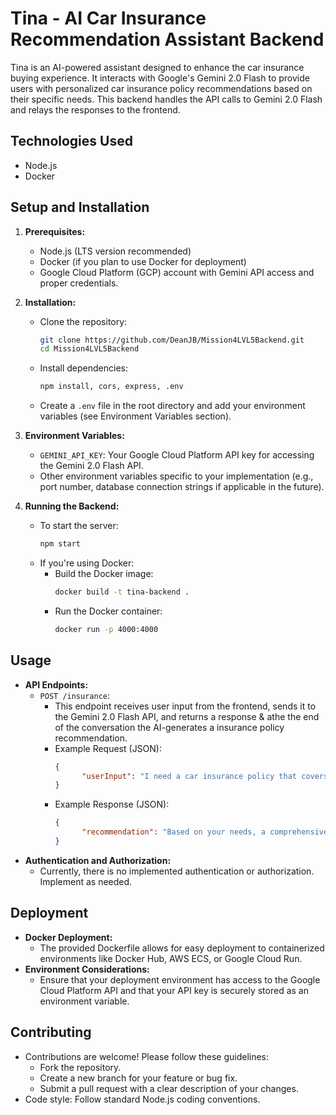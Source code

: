 # Tina - AI Car Insurance Recommendation Assistant Backend

Tina is an AI-powered assistant designed to enhance the car insurance buying experience. It interacts with Google's Gemini 2.0 Flash to provide users with personalized car insurance policy recommendations based on their specific needs. This backend handles the API calls to Gemini 2.0 Flash and relays the responses to the frontend.

## Technologies Used

- Node.js
- Docker

## Setup and Installation

1.    **Prerequisites:**

      - Node.js (LTS version recommended)
      - Docker (if you plan to use Docker for deployment)
      - Google Cloud Platform (GCP) account with Gemini API access and proper credentials.

2.    **Installation:**

      - Clone the repository:
           ```bash
           git clone https://github.com/DeanJB/Mission4LVL5Backend.git
           cd Mission4LVL5Backend
           ```
      - Install dependencies:
           ```bash
           npm install, cors, express, .env
           ```
      - Create a `.env` file in the root directory and add your environment variables (see Environment Variables section).

3.    **Environment Variables:**

      - `GEMINI_API_KEY`: Your Google Cloud Platform API key for accessing the Gemini 2.0 Flash API.
      - Other environment variables specific to your implementation (e.g., port number, database connection strings if applicable in the future).

4.    **Running the Backend:**
      - To start the server:
           ```bash
           npm start
           ```
      - If you're using Docker:
           - Build the Docker image:
                ```bash
                docker build -t tina-backend .
                ```
           - Run the Docker container:
                ```bash
                docker run -p 4000:4000
                ```

## Usage

- **API Endpoints:**
     - `POST /insurance`:
          - This endpoint receives user input from the frontend, sends it to the Gemini 2.0 Flash API, and returns a response & athe the end of the conversation the AI-generates a insurance policy recommendation.
          - Example Request (JSON):
               ```json
               {
                     "userInput": "I need a car insurance policy that covers theft and collision."
               }
               ```
          - Example Response (JSON):
               ```json
               {
                     "recommendation": "Based on your needs, a comprehensive policy covering theft and collision is recommended. Here's a sample policy: [AI Generated Policy]"
               }
               ```
- **Authentication and Authorization:**
     - Currently, there is no implemented authentication or authorization. Implement as needed.

## Deployment

- **Docker Deployment:**
     - The provided Dockerfile allows for easy deployment to containerized environments like Docker Hub, AWS ECS, or Google Cloud Run.
- **Environment Considerations:**
     - Ensure that your deployment environment has access to the Google Cloud Platform API and that your API key is securely stored as an environment variable.

## Contributing

- Contributions are welcome! Please follow these guidelines:
     - Fork the repository.
     - Create a new branch for your feature or bug fix.
     - Submit a pull request with a clear description of your changes.
- Code style: Follow standard Node.js coding conventions.
